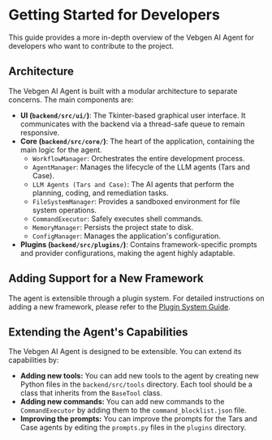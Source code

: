 # Getting Started for Developers

This guide provides a more in-depth overview of the Vebgen AI Agent for developers who want to contribute to the project.

## Architecture

The Vebgen AI Agent is built with a modular architecture to separate concerns. The main components are:

*   **UI (`backend/src/ui/`)**: The Tkinter-based graphical user interface. It communicates with the backend via a thread-safe queue to remain responsive.
*   **Core (`backend/src/core/`)**: The heart of the application, containing the main logic for the agent.
    *   `WorkflowManager`: Orchestrates the entire development process.
    *   `AgentManager`: Manages the lifecycle of the LLM agents (Tars and Case).
    *   `LLM Agents (Tars and Case)`: The AI agents that perform the planning, coding, and remediation tasks.
    *   `FileSystemManager`: Provides a sandboxed environment for file system operations.
    *   `CommandExecutor`: Safely executes shell commands.
    *   `MemoryManager`: Persists the project state to disk.
    *   `ConfigManager`: Manages the application's configuration.
*   **Plugins (`backend/src/plugins/`)**: Contains framework-specific prompts and provider configurations, making the agent highly adaptable.

## Adding Support for a New Framework

The agent is extensible through a plugin system. For detailed instructions on adding a new framework, please refer to the [Plugin System Guide](plugin_system.md).

## Extending the Agent's Capabilities

The Vebgen AI Agent is designed to be extensible. You can extend its capabilities by:

*   **Adding new tools:** You can add new tools to the agent by creating new Python files in the `backend/src/tools` directory. Each tool should be a class that inherits from the `BaseTool` class.
*   **Adding new commands:** You can add new commands to the `CommandExecutor` by adding them to the `command_blocklist.json` file.
*   **Improving the prompts:** You can improve the prompts for the Tars and Case agents by editing the `prompts.py` files in the `plugins` directory.

